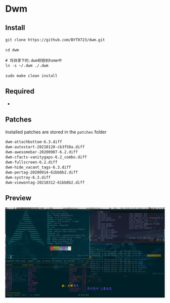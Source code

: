# Dwm

## Install

```shell
git clone https://github.com/BYT0723/dwm.git

cd dwm

# 将目录下的.dwm软链到home中
ln -s ~/.dwm ./.dwm

sudo make clean install

```

## Required

-

## Patches

Installed patches are stored in the `patches` folder

```shell
dwm-attachbottom-6.3.diff
dwm-autostart-20210120-cb3f58a.diff
dwm-awesomebar-20200907-6.2.diff
dwm-cfacts-vanitygaps-6.2_combo.diff
dwm-fullscreen-6.2.diff
dwm-hide_vacant_tags-6.3.diff
dwm-pertag-20200914-61bb8b2.diff
dwm-systray-6.3.diff
dwm-viewontag-20210312-61bb8b2.diff
```

## Preview

![preview](./images/dwm-preview.png)
